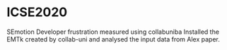 # ICSE2020
SEmotion Developer frustration measured using collabuniba
Installed the EMTk created by collab-uni and analysed the input data from Alex paper.
